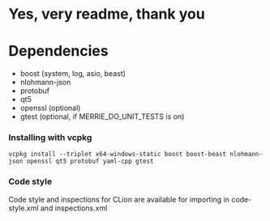 # Yes, very readme, thank you

# Dependencies
- boost (system, log, asio, beast)
- nlohmann-json 
- protobuf
- qt5
- openssl (optional)
- gtest (optional, if MERRIE_DO_UNIT_TESTS is on)

### Installing with vcpkg
```vcpkg install --triplet x64-windows-static boost boost-beast nlohmann-json openssl qt5 protobuf yaml-cpp gtest```

### Code style
Code style and inspections for CLion are available for importing in code-style.xml and inspections.xml
